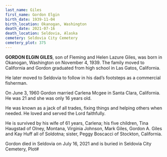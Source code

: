 ```yaml
---
last_name: Giles
first_name: Gordon Elgin
birth_date: 1939-11-04
birth_location: Okanogan, Washington
death_date: 2021-07-16
death_location: Seldovia, Alaska
cemetery: Seldovia City Cemetery
cemetery_plot: 375
---
```


**GORDON ELGIN GILES**, son of Fleming and Helen Lazure Giles, was born in Okanogan, Washington on November 4, 1939. The family moved to California and Gordon graduated from high school in Las Gatos, California.

He later moved to Seldovia to follow in his dad’s footsteps as a commercial fisherman.

On June 3, 1960 Gordon married Carlena Mcgee in Santa Clara, California. He was 21 and she was only 16 years old.

He was known as a jack of all trades, fixing things and helping others when needed. He loved and served the Lord faithfully.

He is survived by his wife of 61 years, Carlena; his five children, Tina Haugstad of Olney, Montana, Virginia Johnson, Mark Giles, Gordon A. Giles and Kay Huff all of Soldotna; sister, Peggy Boscacci of Stockton, California. 

Gordon died in Seldovia on July 16, 2021 and is buried in Seldovia City Cemetery, Plot#
